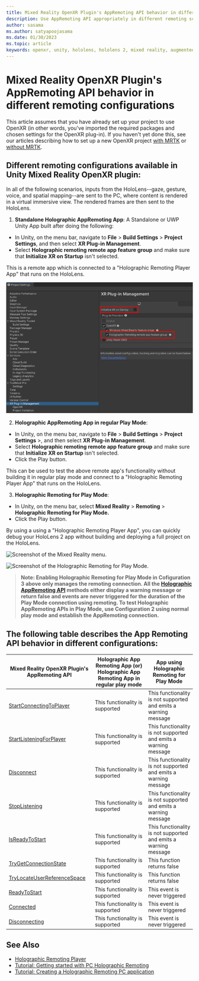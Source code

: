 ```yaml
---
title: Mixed Reality OpenXR Plugin's AppRemoting API behavior in different remoting configurations
description: Use AppRemoting API appropriately in different remoting scenarios
author: sasama
ms.author: satyapoojasama
ms.date: 01/30/2023
ms.topic: article
keywords: openxr, unity, hololens, hololens 2, mixed reality, augmented reality, virtual reality, mixed reality headsets, learn, tutorial, getting started, holographic remoting, appremoting, play mode, desktop, preview, debug
---
```


# Mixed Reality OpenXR Plugin's AppRemoting API behavior in different remoting configurations

This article assumes that you have already set up your project to use OpenXR (in other words, you've imported the required packages and chosen settings for the OpenXR plug-in). If you haven't yet done this, see our articles describing how to set up a new OpenXR project [with MRTK](./new-openxr-project-with-mrtk.md) or [without MRTK](./new-openxr-project-without-mrtk.md).

## Different remoting configurations available in Unity Mixed Reality OpenXR plugin:

In all of the following scenarios, inputs from the HoloLens--gaze, gesture, voice, and spatial mapping--are sent to the PC, where content is rendered in a virtual immersive view. The rendered frames are then sent to the HoloLens.

1. **Standalone Holographic AppRemoting App**:
A Standalone or UWP Unity App built after doing the following:

- In Unity, on the menu bar, navigate to **File** > **Build Settings** > **Project Settings**, and then select **XR Plug-in Management**.
- Select **Holographic remoting remote app feature group** and make sure that **Initialize XR on Startup** isn't selected.

This is a remote app which is connected to a "Holographic Remoting Player App" that runs on the HoloLens.

![Screenshot of the Holographic Remoting Remote App Feature group enabled and Initialize XR on Startup disabled.](images/holographic-app-remoting-feature-enable.png)

2. **Holographic AppRemoting App in regular Play Mode**:
- In Unity, on the menu bar, navigate to **File** > **Build Settings** > **Project Settings** >, and then select **XR Plug-in Management**.
- Select **Holographic remoting remote app feature group** and make sure that **Initialize XR on Startup** isn't selected.
- Click the Play button. 

This can be used to test the above remote app's functionality without building it in regular play mode and connect to a "Holographic Remoting Player App" that runs on the HoloLens.

3. **Holographic Remoting for Play Mode**:
- In Unity, on the menu bar, select **Mixed Reality** > **Remoting** > **Holographic Remoting for Play Mode.**
- Click the Play button. 

By using a using a "Holographic Remoting Player App", you can quickly debug your HoloLens 2 app without building and deploying a full project on the HoloLens.

![Screenshot of the Mixed Reality menu.](images/openxr-features-img-02.png)

![Screenshot of the Holographic Remoting for Play Mode.](images/openxr-features-img-03.png)

>**Note: Enabling Holographic Remoting for Play Mode in Cofiguration 3 above only manages the remoting connection. All the [Holographic AppRemoting API](/dotnet/api/microsoft.mixedreality.openxr.remoting) methods either display a warning message or return false and events are never triggered for the duration of the Play Mode connection using remoting. To test Holographic AppRemoting APIs in Play Mode, use Configuration 2 using normal play mode and establish the AppRemoting connection.**


## The following table describes the App Remoting API behavior in different configurations:

|  Mixed Reality OpenXR Plugin's AppRemoting API  | Holographic App Remoting App (or) Holographic App Remoting App in regular play mode | App using Holographic Remoting for Play Mode |
| --- | --- | --- |
| [StartConnectingToPlayer](/dotnet/api/microsoft.mixedreality.openxr.remoting.appremoting.startconnectingtoplayer) | This functionality is supported | This functionality is not supported and emits a warning message |
| [StartListeningForPlayer](/dotnet/api/microsoft.mixedreality.openxr.remoting.appremoting.startlisteningforplayer) | This functionality is supported | This functionality is not supported and emits a warning message |
| [Disconnect](/dotnet/api/microsoft.mixedreality.openxr.remoting.appremoting.disconnect) | This functionality is supported | This functionality is not supported and emits a warning message |
| [StopListening](/api/microsoft.mixedreality.openxr.remoting.appremoting.stoplistening) | This functionality is supported | This functionality is not supported and emits a warning message |
| [IsReadyToStart](/dotnet/api/microsoft.mixedreality.openxr.remoting.appremoting.isreadytostart)| This functionality is supported | This functionality is not supported and emits a warning message |
| [TryGetConnectionState](/dotnet/api/microsoft.mixedreality.openxr.remoting.appremoting.trygetconnectionstate) | This functionality is supported | This function returns false |
| [TryLocateUserReferenceSpace](/dotnet/api/microsoft.mixedreality.openxr.remoting.appremoting.trylocateuserreferencespace) | This functionality is supported | This function returns false |
| [ReadyToStart](/dotnet/api/microsoft.mixedreality.openxr.remoting.appremoting.readytostart) | This functionality is supported | This event is never triggered |
| [Connected](/dotnet/api/microsoft.mixedreality.openxr.remoting.appremoting.connected) | This functionality is supported | This event is never triggered |
| [Disconnecting](/dotnet/api/microsoft.mixedreality.openxr.remoting.appremoting.disconnecting) | This functionality is supported | This event is never triggered |


## See Also
* [Holographic Remoting Player](../native/holographic-remoting-player.md)
* [Tutorial: Getting started with PC Holographic Remoting](/training/modules/pc-holographic-remoting-tutorials/)
* [Tutorial: Creating a Holographic Remoting PC application](/training/modules/pc-holographic-remoting-tutorials/4-create-holographic-remoting-pc-application)